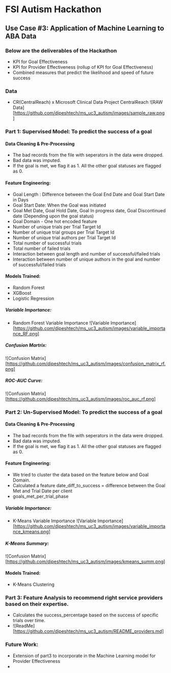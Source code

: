 # FSI Autism Hackathon

## Use Case #3: Application of Machine Learning to ABA Data

### Below are the deliverables of the Hackathon
* KPI for Goal Effectiveness 
* KPI for Provider Effectiveness (rollup of KPI for Goal Effectiveness) 
* Combined measures that predict the likelihood and speed of future success 

### Data
* CR(CentralReach) x Microsoft Clinical Data Project CentralReach
![RAW Data][https://github.com/dipeshtech/ms_uc3_autism/images/sample_raw.png]


### Part 1: Supervised Model: To predict the success of a goal

#### Data Cleaning & Pre-Processing

* The bad records from the file with seperators in the data were dropped.
* Bad data was imputed.
* If the goal is met, we flag it as 1. All the other goal statuses are flagged as 0.

#### Feature Engineering:

* Goal Length : Difference between the Goal End Date and Goal Start Date in Days
* Goal Start Date: When the Goal was initiated 
* Goal Met Date, Goal Hold Date, Goal In progress date, Goal Discontinued date (Depending upon the goal status)
* Goal Domain - One hot encoded feature
* Number of unique trials per Trial Target Id
* Number of unique trial groups per Trial Target Id
* Number of unique trial authors per Trial Target Id
* Total number of successful trials
* Total number of failed trials
* Interaction between goal length and number of successful/failed trials
* Interaction between number of unique authors in the goal and number of successful/failed trials

#### Models Trained: 
* Random Forest
* XGBoost
* Logistic Regression

##### Variable Importance:

* Random Forest Variable Importance
![Variable Importance][https://github.com/dipeshtech/ms_uc3_autism/images/variable_importance_RF.png]

##### Confusion Martrix:
![Confusion Matrix][https://github.com/dipeshtech/ms_uc3_autism/images/confusion_matrix_rf.png]

##### ROC-AUC Curve:
![Confusion Matrix][https://github.com/dipeshtech/ms_uc3_autism/images/roc_auc_rf.png]


### Part 2: Un-Supervised Model: To predict the success of a goal

#### Data Cleaning & Pre-Processing

* The bad records from the file with seperators in the data were dropped.
* Bad data was imputed.
* If the goal is met, we flag it as 1. All the other goal statuses are flagged as 0.

#### Feature Engineering:

* We tried to cluster the data based on the feature below and Goal Domain.
* Calculated a feature date_diff_to_success = difference between the Goal Met and Trial Date per client
* goals_met_per_trial_phase

##### Variable Importance:

* K-Means Variable Importance
![Variable Importance][https://github.com/dipeshtech/ms_uc3_autism/images/variable_importance_kmeans.png]

##### K-Means Summary:
![Confusion Matrix][https://github.com/dipeshtech/ms_uc3_autism/images/kmeans_summ.png]

#### Models Trained: 
* K-Means Clustering

### Part 3: Feature Analysis to recommend right service providers based on their expertise.

* Calculates the success_percentage based on the success of specific trials over time.
* ![ReadMe][https://github.com/dipeshtech/ms_uc3_autism/README_providers.md]


### Future Work:
* Extension of part3 to incorporate in the Machine Learning model for Provider Effectiveness
* 